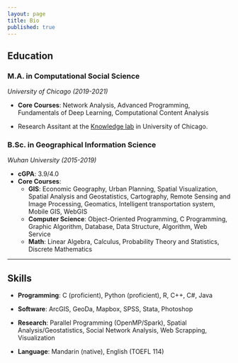 ```yaml
---
layout: page
title: Bio
published: true
---
```


## Education

### M.A. in Computational Social Science
*University of Chicago (2019-2021)*

+ **Core Courses**: Network Analysis, Advanced Programming, Fundamentals of Deep Learning, Computational Content Analysis

+ Research Assitant at the [Knowledge lab](https://www.knowledgelab.org/people/detail/ziwen_chen/) in University of Chicago.


### B.Sc. in Geographical Information Science
*Wuhan University (2015-2019)*

+ **cGPA**: 3.9/4.0
+ **Core Courses**:
  + **GIS**: Economic Geography, Urban Planning, Spatial Visualization, Spatial Analysis and Geostatistics, Cartography, Remote Sensing and Image Processing, Geomatics, Intelligent transportation system, Mobile GIS, WebGIS
  + **Computer Science**: Object-Oriented Programming, C Programming, Graphic Algorithm, Database, Data Structure, Algorithm, Web Service
  + **Math**: Linear Algebra, Calculus, Probability Theory and Statistics, Discrete Mathematics
 
---

## Skills
- **Programming**: C (proficient), Python (proficient), R, C++, C#, Java

- **Software**: ArcGIS, GeoDa, Mapbox, SPSS, Stata, Photoshop

- **Research**: Parallel Programming (OpenMP/Spark), Spatial Analysis/Geostatistics, Social Network Analysis, Web Scrapping, Visualization

- **Language**: Mandarin (native), English (TOEFL 114)
